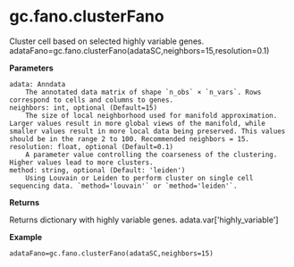 gc.fano.clusterFano
==================
Cluster cell based on selected highly variable genes.
    adataFano=gc.fano.clusterFano(adataSC,neighbors=15,resolution=0.1)

**Parameters**

    adata: Anndata
        The annotated data matrix of shape `n_obs` × `n_vars`. Rows correspond to cells and columns to genes.
    neighbors: int, optional (Default=15)
        The size of local neighborhood used for manifold approximation. Larger values result in more global views of the manifold, while smaller values result in more local data being preserved. This values should be in the range 2 to 100. Recommended neighbors = 15.
    resolution: float, optional (Default=0.1)
        A parameter value controlling the coarseness of the clustering. Higher values lead to more clusters.
    method: string, optional (Default: 'leiden')
        Using Louvain or Leiden to perform cluster on single cell sequencing data. `method='louvain'` or `method='leiden'`.

**Returns**

Returns dictionary with highly variable genes. adata.var['highly_variable']

**Example**

    adataFano=gc.fano.clusterFano(adataSC,neighbors=15)
